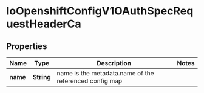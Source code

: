 
# IoOpenshiftConfigV1OAuthSpecRequestHeaderCa

## Properties
Name | Type | Description | Notes
------------ | ------------- | ------------- | -------------
**name** | **String** | name is the metadata.name of the referenced config map | 



